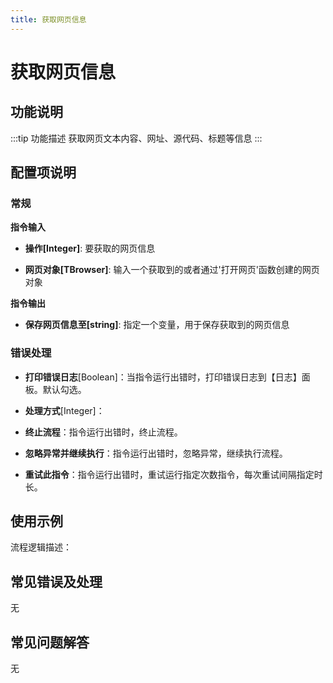 ```yaml
---
title: 获取网页信息
---
```


# 获取网页信息

## 功能说明

:::tip 功能描述
获取网页文本内容、网址、源代码、标题等信息
:::

## 配置项说明

### 常规

**指令输入**

- **操作[Integer]**: 要获取的网页信息

- **网页对象[TBrowser]**: 输入一个获取到的或者通过'打开网页'函数创建的网页对象


**指令输出**

- **保存网页信息至[string]**: 指定一个变量，用于保存获取到的网页信息

### 错误处理

- **打印错误日志**[Boolean]：当指令运行出错时，打印错误日志到【日志】面板。默认勾选。

- **处理方式**[Integer]：

 - **终止流程**：指令运行出错时，终止流程。

 - **忽略异常并继续执行**：指令运行出错时，忽略异常，继续执行流程。

 - **重试此指令**：指令运行出错时，重试运行指定次数指令，每次重试间隔指定时长。

## 使用示例

流程逻辑描述：

## 常见错误及处理

无

## 常见问题解答

无


